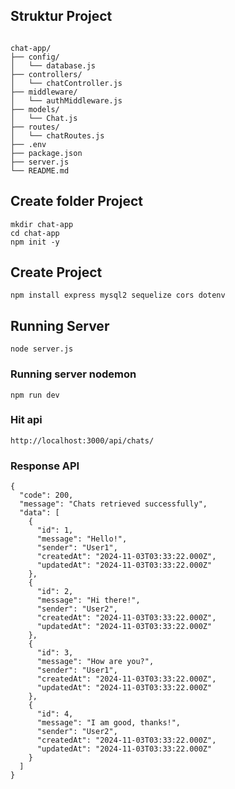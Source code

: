 ## Struktur Project

````

chat-app/
├── config/
│   └── database.js
├── controllers/
│   └── chatController.js
├── middleware/
│   └── authMiddleware.js
├── models/
│   └── Chat.js
├── routes/
│   └── chatRoutes.js
├── .env
├── package.json
├── server.js
└── README.md

````

## Create folder Project

````
mkdir chat-app
cd chat-app
npm init -y

````

## Create Project

````
npm install express mysql2 sequelize cors dotenv

````

## Running Server

````
node server.js

````

### Running server nodemon

````
npm run dev

````


### Hit api

````
http://localhost:3000/api/chats/

````

### Response API

````
{
  "code": 200,
  "message": "Chats retrieved successfully",
  "data": [
    {
      "id": 1,
      "message": "Hello!",
      "sender": "User1",
      "createdAt": "2024-11-03T03:33:22.000Z",
      "updatedAt": "2024-11-03T03:33:22.000Z"
    },
    {
      "id": 2,
      "message": "Hi there!",
      "sender": "User2",
      "createdAt": "2024-11-03T03:33:22.000Z",
      "updatedAt": "2024-11-03T03:33:22.000Z"
    },
    {
      "id": 3,
      "message": "How are you?",
      "sender": "User1",
      "createdAt": "2024-11-03T03:33:22.000Z",
      "updatedAt": "2024-11-03T03:33:22.000Z"
    },
    {
      "id": 4,
      "message": "I am good, thanks!",
      "sender": "User2",
      "createdAt": "2024-11-03T03:33:22.000Z",
      "updatedAt": "2024-11-03T03:33:22.000Z"
    }
  ]
}


````

